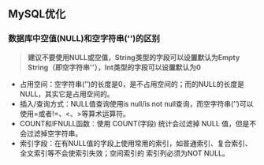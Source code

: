 ## MySQL优化



### 数据库中空值(NULL)和空字符串('')的区别

> **建议不要使用NULL或空值，String类型的字段可以设置默认为Empty String（即空字符串''），Int类型的字段可以设置默认为0**

- 占用空间：空字符串(’’)的长度是0，是不占用空间的；而的NULL的长度是NULL，其实它是占用空间的。
- 插入/查询方式：NULL值查询使用is null/is not null查询，而空字符串(’’)可以使用=或者!=、<、>等算术运算符。
- COUNT和IFNULL函数：使用 COUNT(字段) 统计会过滤掉 NULL 值，但是不会过滤掉空字符串。
- 索引字段：在有NULL值的字段上使用常用的索引，如普通索引、复合索引、全文索引等不会使索引失效；空间索引的 索引列必须为NOT NULL。

